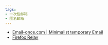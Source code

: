 ```yaml
---
tags:
- 一次性邮箱
- 匿名邮箱
---
```



- [Email-once.com | Minimalist temporary Email](https://email-once.com/)
- [Firefox Relay](https://relay.firefox.com/)